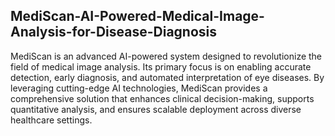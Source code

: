 MediScan-AI-Powered-Medical-Image-Analysis-for-Disease-Diagnosis
----------------------------------------------------------------------------

MediScan is an advanced AI-powered system designed to revolutionize the field of medical image analysis.
Its primary focus is on enabling accurate detection, early diagnosis, and automated interpretation of eye diseases.
By leveraging cutting-edge AI technologies, MediScan provides a comprehensive solution that enhances clinical decision-making,
supports quantitative analysis, and ensures scalable deployment across diverse healthcare settings.
